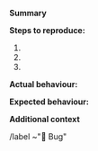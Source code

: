 **Summary**



**Steps to reproduce:**

1.
2.
3.

**Actual behaviour:**

<!-- Describe the behavior that actually happens under the conditions listed above. -->

**Expected behaviour:**

<!-- Describe what you expect the behaviour under the conditions listed above to be. -->

**Additional context**

<!-- Add any other context about the problem or helpful links here. -->

/label ~"🐛 Bug" 
